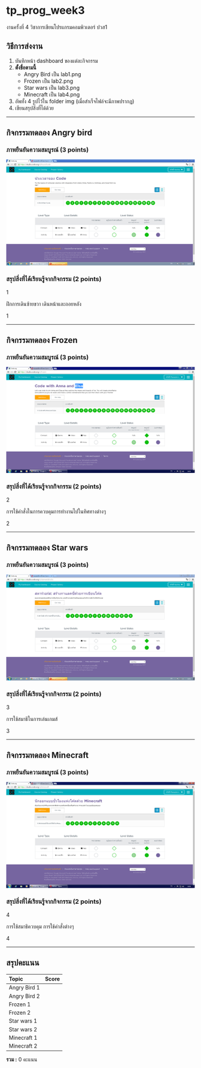 # tp_prog_week3
งานครั้งที่ 4 วิชาการเขียนโปรแกรมคอมพิวเตอร์ ปวส1

## วิธีการส่งงาน

1.  บันทึกหน้า dashboard ของแต่ละกิจกรรม
2.  **ตั้งชื่อตามนี้**
    -  Angry Bird เป็น lab1.png
    -  Frozen เป็น lab2.png
    -  Star wars เป็น lab3.png
    -  Minecraft เป็น lab4.png
3.  อัพทั้ง 4 รูปไว้ใน folder img (เมื่อสำเร็จไฟล์จะมีภาพปรากฎ)
4.  เขียนสรุปสิ่งที่ได้ด้วย

------------------------------------------

## กิจกรรมทดลอง Angry bird

### ภาพยืนยันความสมบูรณ์ (3 points)

![Not Found](1.png)

### สรุปสิ่งที่ได้เรียนรู้จากกิจกรรม (2 points)

$$$$1

ฝึกการเดินซ้ายขวา เดินหน้าและถอยหลัง

1$$$$

-------------------------------------------

## กิจกรรมทดลอง Frozen

### ภาพยืนยันความสมบูรณ์ (3 points)

![Not Found](2.PNG)

### สรุปสิ่งที่ได้เรียนรู้จากกิจกรรม (2 points)

$$$$2

การใช้คำสั่งในการควบคุมการทำงานไปในทิศทางต่างๆ

2$$$$

------------------------------------------

## กิจกรรมทดลอง Star wars

### ภาพยืนยันความสมบูรณ์ (3 points)

![Not Found](3.png)

### สรุปสิ่งที่ได้เรียนรู้จากกิจกรรม (2 points)

$$$$3

การใช้สมาธิในการเล่นเกมส์ 

3$$$$

-------------------------------------------

## กิจกรรมทดลอง Minecraft

### ภาพยืนยันความสมบูรณ์ (3 points)

![Not Found](4.PNG)

### สรุปสิ่งที่ได้เรียนรู้จากกิจกรรม (2 points)

$$$$4

การใช้สมาธิควบคุม การใช้คำสั่งต่างๆ

4$$$$

-------------------------------------------

## สรุปคะแนน

| Topic          | Score           |
| :------------- | :-------------: |
| Angry Bird 1   |                 |
| Angry Bird 2   |                 |
| Frozen 1       |                 |
| Frozen 2       |                 |
| Star wars 1    |                 |
| Star wars 2    |                 |
| Minecraft 1    |                 |
| Minecraft 2    |                 |

**รวม :** 0 คะแนน
